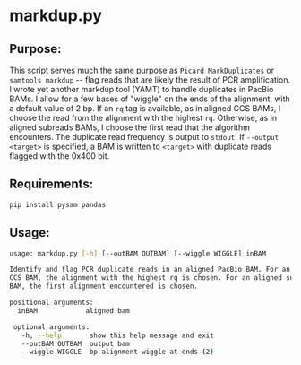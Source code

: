 # markdup.py

## Purpose:

This script serves much the same purpose as `Picard MarkDuplicates` or `samtools
markdup` -- flag reads that are likely the result of PCR amplification.  I wrote
yet another markdup tool (YAMT) to handle duplicates in PacBio BAMs. I allow
for a few bases of "wiggle" on the ends of the alignment, with a default value
of 2 bp. If an `rq` tag is available, as in aligned CCS BAMs, I choose the read
from the alignment with the highest `rq`.  Otherwise, as in aligned subreads
BAMs, I choose the first read that the algorithm encounters. The duplicate read
frequency is output to `stdout`.  If `--output <target>` is specified, a BAM
is written to `<target>` with duplicate reads flagged with the 0x400 bit. 

## Requirements:

```bash
pip install pysam pandas
```

## Usage:

```bash
usage: markdup.py [-h] [--outBAM OUTBAM] [--wiggle WIGGLE] inBAM

Identify and flag PCR duplicate reads in an aligned PacBio BAM. For an aligned
CCS BAM, the alignment with the highest rq is chosen. For an aligned subreads
BAM, the first alignment encountered is chosen.

positional arguments:
  inBAM            aligned bam

 optional arguments:
   -h, --help       show this help message and exit
   --outBAM OUTBAM  output bam
   --wiggle WIGGLE  bp alignment wiggle at ends (2)
```
